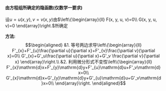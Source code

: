 #### 由方程组所确定的隐函数(仅数学一要求)
设$u=u(x, y), v=v(x, y)$由$\left\{\begin{array}{ll}
F(x, y, u, v)=0\\
G(x, y, u, v)=0
\end{array}\right.$所确定

**方法:** 
$$\begin{aligned}
&1. 等号两边求导\left\{\begin{array}{ll}
F'_{x}+F'_{u}\frac{\partial u}{\partial x}+F'_{v}\frac{\partial v}{\partial x}=0\\
G'_{x}+G'_u\frac{\partial u}{\partial x}+G'_v \frac{\partial v}{\partial x}
\end{array}\right.\\
&2. 利用微分形式不变性\left\{\begin{array}{ll}
F'_{x}\mathrm{d}x+F'_{y}\mathrm{d}y+F'_{u}\mathrm{d}u+F'_v\mathrm{d}x=0\\
G'_{x}\mathrm{d}x+G'_{y}\mathrm{d}y+G'_{u}\mathrm{d}u+G'_v\mathrm{d}x=0\\
\end{array}\right.
\end{aligned}$$
